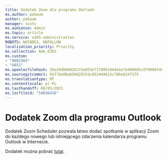 ```yaml
---
title: Dodatek Zoom dla programu Outlook
ms.author: pebaum
author: pebaum
manager: scotv
ms.audience: Admin
ms.topic: article
ms.service: o365-administration
ROBOTS: NOINDEX, NOFOLLOW
localization_priority: Priority
ms.collection: Adm_O365
ms.custom:
- "9002503"
- "4851"
ms.openlocfilehash: 30a29db86026333a033e71789b1864b1e7e880685c979968f467ef26f7fdc485
ms.sourcegitcommit: b5f7da89a650d2915dc652449623c78be6247175
ms.translationtype: MT
ms.contentlocale: pl-PL
ms.lasthandoff: 08/05/2021
ms.locfileid: "54036416"
---
```

# <a name="zoom-add-in-for-outlook"></a>Dodatek Zoom dla programu Outlook

Dodatek Zoom Scheduler pozwala łatwo dodać spotkanie w aplikacji Zoom do każdego nowego lub istniejącego zdarzenia kalendarza programu Outlook w Internecie.

Dodatek można pobrać [tutaj](https://go.microsoft.com/fwlink/?linkid=2126413).
 